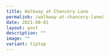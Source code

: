 ```yaml
---
title: Walkway at Chancery Lane
permalink: /walkway-at-chancery-lane/
date: 2021-08-01
layout: post
description: ""
image: ""
variant: tiptap
---
```


